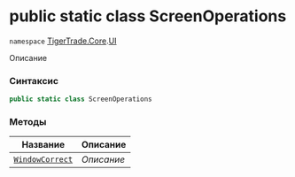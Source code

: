 
# public static class ScreenOperations
`namespace` [TigerTrade.Core](../../TigerTrade.Core.md).[UI](../../TigerTrade.Core/UI.md)



Описание

### Синтаксис
```csharp
public static class ScreenOperations
```


### Методы
| Название | Описание |
| --- | --- |
| [`WindowCorrect`](./ScreenOperations.cs/Методы/WindowCorrect.md) | *Описание* |



